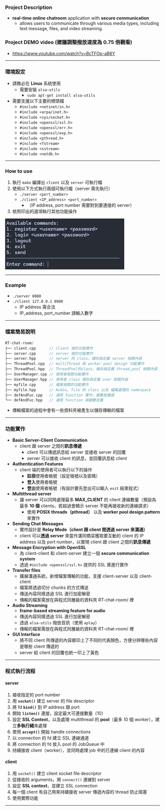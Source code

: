 ### Project Description
- **real-time online chatroom** application with **secure communication**
  - allows users to communicate through various media types, including text message, files, and video streaming.

### Project DEMO video (建議調整撥放速度為 0.75 倍觀看)
- https://www.youtube.com/watch?v=BcTFOp-aB6Y

---

### 環境設定
- 請務必在 **Linux** 系統使用
  - 需要安裝 `alsa-utils`
    - `sudo apt-get install alsa-utils`
- 需要支援以下主要的標頭檔
  - `#include <netinet/in.h>`
  - `#include <arpa/inet.h>`
  - `#include <sys/socket.h>`
  - `#include <openssl/ssl.h>`
  - `#include <openssl/err.h>`
  - `#include <openssl/evp.h>`
  - `#include <pthread.h>`
  - `#include <fstream>`
  - `#include <sstream>`
  - `#include <netdb.h>`

---

### How to use
1. 執行 `make` 編譯出 `client` 以及 `server` 可執行檔
2. 使用以下方式執行兩個可執行檔（server 需先執行）
    - `./server <port_number>`
    - `./client <IP_address> <port_number>`
      - （IP address, port number 需要對到要連接的 server）
3. 依照印出的選項執行其他功能操作

![image](https://github.com/SunGj921028/RT-chat-room/blob/main/img/example.png)

---

### Example
- `./server 8080`
- `./client 127.0.0.1 8080`
  - IP address 需合法
  - IP_address, port_number 請輸入數字

---

### 檔案簡易說明
```cpp
RT-chat-room/
├── client.cpp      // client 端的功能實作
├── server.cpp      // server 端的功能實作
├── server.hpp      // server 的 class，儲存與定義 server 相關內容
├── ThreadPool.cpp  // multiThread 與 worker pool design 功能實作
├── ThreadPool.hpp  // ThreadPool的class，儲存與定義 thread,pool 相關內容
├── UserManager.cpp // 使用者相關功能實作
├── UserManager.hpp // 使用者 class 儲存與定義 user 相關內容
├── myfile.cpp      // 檔案相關的功能實作
├── myfile.hpp      // Audio, file 的 class 以及 檔案處理的 namespace
├── defAndFuc.cpp   // 通用 function 實作，變數放置處
└── defAndFuc.hpp   // 通用 function 與變數定義
```
- 傳輸檔案的過程中會有一些資料夾被產生以儲存傳輸的檔案

---

### 功能實作
- **Basic Server-Client Communication**
  - client 跟 server 之間的**訊息傳遞**
    - client 可以傳遞訊息給 server 並接收 server 的回覆
    - server 可以接收 client 的訊息，並回覆訊息給 client
- **Authentication Features**
  - client 端的使用者可以執行以下的操作
    - **註冊**使用者帳號（設定帳號以及密碼）
    - **登入**使用者帳號
    - **登出**使用者帳號（有設計要先登出可以輸入 `exit` 結束程式） 
- **Multithread server**
  - 讓 server 可以同時處理最多 **MAX_CLIENT** 的 client 連線數量（預設為最多 **10 個** clients，若超過會顯示 server 不能再接收新的連線請求）
    - 使用 **POSIX threads（pthread）** 以及 **worker pool design pattern** 來實作
- **Sending Chat Messages**
  - 實作設計是 **Relay Mode（client 跟 client 間透過 server 來溝通）**
  - client 可以**透過 server** 來當作溝同橋梁獲取要互動的 client 的 IP address 以及 port number，以實現 client 跟 client 之間的**訊息傳遞**
- **Message Encryption with OpenSSL**
  - 為 client-client 和 client-server 建立一個 **secure communication system**
  - 透過 `#include <openssl/ssl.h>` 提供的 SSL 庫進行實作
- **Transfer files**
  - 擴展溝通系統，新增檔案傳輸的功能，支援 client-server 以及 client-client
  - 檔案將透過切分 chunks 的方式傳送
  - 傳送內容同樣透過 SSL 進行加密解密
  - 傳輸的檔案需放在與程式同層級的資料夾 RT-chat-room/ 裡
- **Audio Streaming**
  - **frame-based streaming feature for audio**
  - 傳送內容同樣透過 SSL 進行加密解密
  - 透過 `alsa-utils` 撥放音訊（使用 `aplay`）
  - 傳輸的檔案需放在與程式同層級的資料夾 RT-chat-room/ 裡
- **GUI Interface**
  - 將不同 client 所傳遞的內容都印上了不同的代表顏色，方便分辨哪些內容是哪些 client 傳遞的
  - server 給 client 的回覆也統一印上了黃色

---

### 程式執行流程
#### server
1. 接收指定的 port number
2. 用 **`socket()`** 建立 server 的 file descriptor
3. 將 fd **`bind()`** 到 IP address 跟 port
4. 開始 **`listen()`** 連接，設定最大可連接數量（10）
5. 設定 **SSL Context**，以及處理 multithread 的 **pool**（最多 10 個 worker），建立**多執行緒**來處理
6. 使用 **`accept()`** 開始 handle connections
7. 以 connection 的 fd 建立 SSL 連線通道
8. 將 connection 的 fd 放入 pool 的 JobQueue 中
9. 持續接收 client（worker），並同時處理 job 中的已連線 client 的內容

#### client
1. 用 `socket()` 建立 client socket file descriptor
2. 從接收的 arguments，用 `connect()` 連線到 server
3. 設定 **SSL context**，並建立 SSL connection
4. 每一個 client 有自己用來持續接收 server 傳遞內容的 thread 防止阻塞
5. 使用實際功能

---


